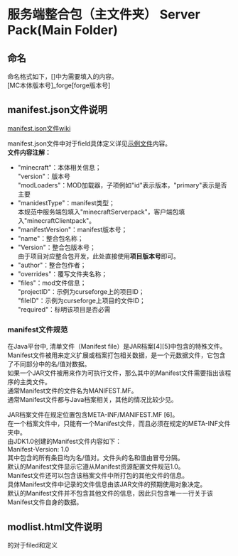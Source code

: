 # 服务端整合包（主文件夹） Server Pack(Main Folder)
## 命名
命名格式如下，[]中为需要填入的内容。<br>
[MC本体版本号]_forge[forge版本号]<br>

## manifest.json文件说明
[manifest.json文件wiki](https://zh.wikipedia.org/wiki/%E6%B8%85%E5%8D%95%E6%96%87%E4%BB%B6)

manifest.json文件中对于field具体定义详见[示例文件](https://github.com/Liphael/MineCraft-Server-Projects/blob/main/Projects/server_temp/0.1.0-beta/1-serverpack/1.20.1_forge47.3.0/manifest.json)内容。<br>
**文件内容注解：**<br>
- "minecraft"：本体相关信息；<br>
  "version"：版本号<br>
  "modLoaders"：MOD加载器，子项例如"id"表示版本，"primary"表示是否主要<br>
- "manidestType"：manifest类型；<br>
  本规范中服务端包填入"minecraftServerpack"，客户端包填入"minecraftClientpack"。<br>
- "manifestVersion"：manifest版本号；<br>
- "name"：整合包名称；<br>
- "Version"：整合包版本号；<br>
  由于项目对应整合包开发，此处直接使用**项目版本号**即可。<br>
- "author"：整合包作者；<br>
- "overrides"：覆写文件夹名称；<br>
- "files"：mod文件信息；<br>
  "projectID"：示例为curseforge上的项目ID；<br>
  "fileID"：示例为curseforge上项目的文件ID；<br>
  "required"：标明该项目是否必需<br>

### manifest文件规范
在Java平台中, 清单文件（Manifest file）是JAR档案[4][5]中包含的特殊文件。<br>
Manifest文件被用来定义扩展或档案打包相关数据，是一个元数据文件，它包含了不同部分中的名/值对数据。<br>
如果一个JAR文件被用来作为可执行文件，那么其中的Manifest文件需要指出该程序的主类文件。<br>
通常Manifest文件的文件名为MANIFEST.MF。<br>
通常Manifest文件都与Java档案相关，其他的情况比较少见。<br>

JAR档案文件在规定位置包含META-INF/MANIFEST.MF [6]。<br>
在一个档案文件中，只能有一个Manifest文件，而且必须在规定的META-INF文件夹中。<br>
由JDK1.0创建的Manifest文件内容如下：<br>
Manifest-Version: 1.0<br>
其中包含的所有条目均为名/值对。文件头的名和值由冒号分隔。<br>
默认的Manifest文件显示它遵从Manifest资源配置文件规范1.0。<br>
Manifest文件还可以包含该档案文件中所打包的其他文件的信息。<br>
具体Manifest文件中记录的文件信息由该JAR文件的预期使用对象决定。<br>
默认的Manifest文件并不包含其他文件的信息，因此只包含唯一一行关于该Manifest文件自身的数据。<br>

## modlist.html文件说明
的对于filed和定义
